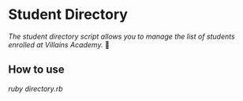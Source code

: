 # Student  Directory #
*The student directory script allows you to manage the list of students
enrolled at Villains Academy.* :school:

## How to use ##

*ruby directory.rb*




